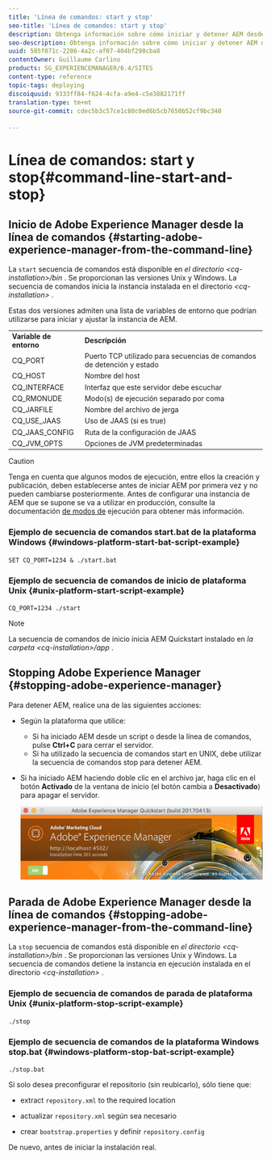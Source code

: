 ```yaml
---
title: 'Línea de comandos: start y stop'
seo-title: 'Línea de comandos: start y stop'
description: Obtenga información sobre cómo iniciar y detener AEM desde la línea de comandos.
seo-description: Obtenga información sobre cómo iniciar y detener AEM desde la línea de comandos.
uuid: 585f071c-2286-4a2c-af07-404bf298cba8
contentOwner: Guillaume Carlino
products: SG_EXPERIENCEMANAGER/6.4/SITES
content-type: reference
topic-tags: deploying
discoiquuid: 9333ff84-f624-4cfa-a9e4-c5e3882171ff
translation-type: tm+mt
source-git-commit: cdec5b3c57ce1c80c0ed6b5cb7650b52cf9bc340

---
```



# Línea de comandos: start y stop{#command-line-start-and-stop}

## Inicio de Adobe Experience Manager desde la línea de comandos {#starting-adobe-experience-manager-from-the-command-line}

La `start` secuencia de comandos está disponible en *el directorio &lt;cq-installation>/bin* . Se proporcionan las versiones Unix y Windows. La secuencia de comandos inicia la instancia instalada en el directorio *&lt;cq-installation>* .

Estas dos versiones admiten una lista de variables de entorno que podrían utilizarse para iniciar y ajustar la instancia de AEM.

<table> 
 <tbody> 
  <tr> 
   <td><strong>Variable de entorno </strong></td> 
   <td><strong>Descripción </strong></td> 
  </tr> 
  <tr> 
   <td>CQ_PORT</td> 
   <td>Puerto TCP utilizado para secuencias de comandos de detención y estado<br /> </td> 
  </tr> 
  <tr> 
   <td>CQ_HOST</td> 
   <td>Nombre del host<br /> </td> 
  </tr> 
  <tr> 
   <td>CQ_INTERFACE</td> 
   <td>Interfaz que este servidor debe escuchar<br /> </td> 
  </tr> 
  <tr> 
   <td>CQ_RMONUDE</td> 
   <td>Modo(s) de ejecución separado por coma<br /> </td> 
  </tr> 
  <tr> 
   <td>CQ_JARFILE</td> 
   <td>Nombre del archivo de jerga<br /> </td> 
  </tr> 
  <tr> 
   <td>CQ_USE_JAAS</td> 
   <td>Uso de JAAS (si es true)<br /> </td> 
  </tr> 
  <tr> 
   <td>CQ_JAAS_CONFIG</td> 
   <td>Ruta de la configuración de JAAS<br /> </td> 
  </tr> 
  <tr> 
   <td>CQ_JVM_OPTS</td> 
   <td>Opciones de JVM predeterminadas<br /> </td> 
  </tr> 
 </tbody> 
</table>

>[!CAUTION]
>
>Tenga en cuenta que algunos modos de ejecución, entre ellos la creación y publicación, deben establecerse antes de iniciar AEM por primera vez y no pueden cambiarse posteriormente. Antes de configurar una instancia de AEM que se supone se va a utilizar en producción, consulte la documentación [de modos de](/help/sites-deploying/configure-runmodes.md) ejecución para obtener más información.

### Ejemplo de secuencia de comandos start.bat de la plataforma Windows {#windows-platform-start-bat-script-example}

```shell
SET CQ_PORT=1234 & ./start.bat
```

### Ejemplo de secuencia de comandos de inicio de plataforma Unix {#unix-platform-start-script-example}

```shell
CQ_PORT=1234 ./start
```

>[!NOTE]
>
>La secuencia de comandos de inicio inicia AEM Quickstart instalado en *la carpeta &lt;cq-installation>/app* .

## Stopping Adobe Experience Manager {#stopping-adobe-experience-manager}

Para detener AEM, realice una de las siguientes acciones:

* Según la plataforma que utilice:

   * Si ha iniciado AEM desde un script o desde la línea de comandos, pulse **Ctrl+C** para cerrar el servidor.
   * Si ha utilizado la secuencia de comandos start en UNIX, debe utilizar la secuencia de comandos stop para detener AEM.

* Si ha iniciado AEM haciendo doble clic en el archivo jar, haga clic en el botón **Activado** de la ventana de inicio (el botón cambia a **Desactivado**) para apagar el servidor.

   ![chlimage_1-63](assets/chlimage_1-63.png)

## Parada de Adobe Experience Manager desde la línea de comandos {#stopping-adobe-experience-manager-from-the-command-line}

La `stop` secuencia de comandos está disponible en *el directorio &lt;cq-installation>/bin* . Se proporcionan las versiones Unix y Windows. La secuencia de comandos detiene la instancia en ejecución instalada en el directorio *&lt;cq-installation>* .

### Ejemplo de secuencia de comandos de parada de plataforma Unix {#unix-platform-stop-script-example}

```shell
./stop
```

### Ejemplo de secuencia de comandos de la plataforma Windows stop.bat {#windows-platform-stop-bat-script-example}

```shell
./stop.bat
```

Si solo desea preconfigurar el repositorio (sin reubicarlo), sólo tiene que:

* extract `repository.xml` to the required location

* actualizar `repository.xml` según sea necesario

* crear `bootstrap.properties` y definir `repository.config`

De nuevo, antes de iniciar la instalación real.

